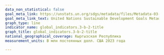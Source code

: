 ```yaml
---
data_non_statistical: false
goal_meta_link: https://unstats.un.org/sdgs/metadata/files/Metadata-03-0B-02.pdf
goal_meta_link_text: United Nations Sustainable Development Goals Metadata (PDF 210 KB)
graph_type: line
indicator_name: global_indicators.3-b-2-title
graph_title: global_indicators.3-b-2-title
national_geographical_coverage: Кыргызская Республика
measurement_units: В млн постоянных долл. США 2023 года

---
```

